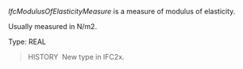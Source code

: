 ﻿_IfcModulusOfElasticityMeasure_ is a measure of modulus of elasticity.

Usually measured in N/m2.

Type: REAL

> HISTORY&nbsp; New type in IFC2x.
